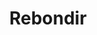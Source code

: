 ---
published: true
title: Rebondir
collection: ailleurs
release_date: '2010-04-01 00:00:00'
image: null
number: 17bis
slug: ailleurs-17bis
taxonomy:
    dj: 'Dj [guÿôm] '
    artist: {  }
playlists:
    - { title: null, tracks: {  } }
presentation: ''

---